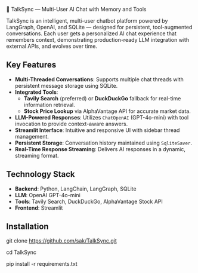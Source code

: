 🚀 TalkSync — Multi-User AI Chat with Memory and Tools

TalkSync is an intelligent, multi-user chatbot platform powered by LangGraph, OpenAI, and SQLite — designed for persistent, tool-augmented conversations.
Each user gets a personalized AI chat experience that remembers context, demonstrating production-ready LLM integration with external APIs, and evolves over time.

## Key Features
- **Multi-Threaded Conversations**: Supports multiple chat threads with persistent message storage using SQLite.
- **Integrated Tools**:
  - **Tavily Search** (preferred) or **DuckDuckGo** fallback for real-time information retrieval.
  - **Stock Price Lookup** via AlphaVantage API for accurate market data.
- **LLM-Powered Responses**: Utilizes `ChatOpenAI` (GPT-4o-mini) with tool invocation to provide context-aware answers.
- **Streamlit Interface**: Intuitive and responsive UI with sidebar thread management.
- **Persistent Storage**: Conversation history maintained using `SqliteSaver`.
- **Real-Time Response Streaming**: Delivers AI responses in a dynamic, streaming format.

## Technology Stack
- **Backend**: Python, LangChain, LangGraph, SQLite
- **LLM**: OpenAI GPT-4o-mini
- **Tools**: Tavily Search, DuckDuckGo, AlphaVantage Stock API
- **Frontend**: Streamlit

## Installation
git clone https://github.com/sak/TalkSync.git

cd TalkSync

pip install -r requirements.txt
